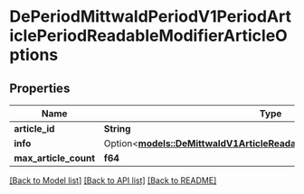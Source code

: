 # DePeriodMittwaldPeriodV1PeriodArticlePeriodReadableModifierArticleOptions

## Properties

Name | Type | Description | Notes
------------ | ------------- | ------------- | -------------
**article_id** | **String** |  | 
**info** | Option<[**models::DeMittwaldV1ArticleReadableBookableArticleOptionsInfo**](de_mittwald_v1_article_ReadableBookableArticleOptions_info.md)> |  | [optional]
**max_article_count** | **f64** |  | 

[[Back to Model list]](../README.md#documentation-for-models) [[Back to API list]](../README.md#documentation-for-api-endpoints) [[Back to README]](../README.md)


